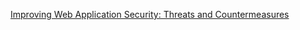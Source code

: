 [Improving Web Application Security: Threats and Countermeasures](https://docs.microsoft.com/en-us/previous-versions/msp-n-p/ff649874(v=pandp.10))
